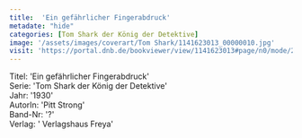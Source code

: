 ```yaml
---
title:  'Ein gefährlicher Fingerabdruck'
metadate: "hide"
categories: [Tom Shark der König der Detektive]
image: '/assets/images/coverart/Tom Shark/1141623013_00000010.jpg'
visit: 'https://portal.dnb.de/bookviewer/view/1141623013#page/n0/mode/2up'
---
```

Titel: 'Ein gefährlicher Fingerabdruck' <br>
Serie: 'Tom Shark der König der Detektive' <br>
Jahr: '1930' <br>
AutorIn: 'Pitt Strong' <br>
Band-Nr: '?' <br>
Verlag: ' Verlagshaus Freya'